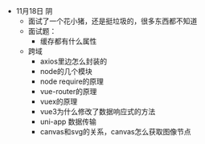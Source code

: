 + 11月18日  阴
  + 面试了一个花小猪，还是挺垃圾的，很多东西都不知道
  + 面试题：
    + 缓存都有什么属性
  + 跨域
    + axios里边怎么封装的
    + node的几个模块
    + node require的原理
    + vue-router的原理
    + vuex的原理
    + vue3为什么修改了数据响应式的方法
    + uni-app 数据传输
    + canvas和svg的关系，canvas怎么获取图像节点



